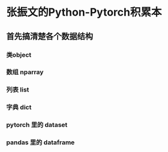 # 张振文的Python-Pytorch积累本
## 首先搞清楚各个数据结构
### 类object
### 数组 nparray
### 列表 list
### 字典 dict
### pytorch 里的 dataset
### pandas 里的 dataframe
